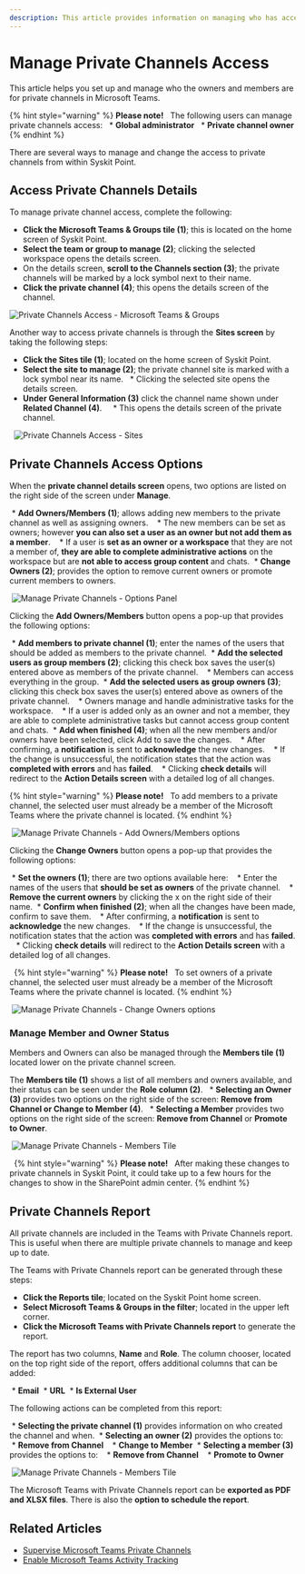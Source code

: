 ```yaml
---
description: This article provides information on managing who has access to or is an owner of private channels in Microsoft Teams.
---
```


# Manage Private Channels Access

This article helps you set up and manage who the owners and members are for private channels in Microsoft Teams. 

{% hint style="warning" %}
**Please note!**  
The following users can manage private channels access:
  * **Global administrator**
  * **Private channel owner**
{% endhint %}

There are several ways to manage and change the access to private channels from within Syskit Point.

## Access Private Channels Details 

To manage private channel access, complete the following: 

* **Click the Microsoft Teams & Groups tile (1)**; this is located on the home screen of Syskit Point. 
* **Select the team or group to manage (2)**; clicking the selected workspace opens the details screen.
* On the details screen, **scroll to the Channels section (3)**; the private channels will be marked by a lock symbol next to their name. 
* **Click the private channel (4)**; this opens the details screen of the channel.

![Private Channels Access - Microsoft Teams & Groups](../.gitbook/assets/manage-private-channels-teams-and-groups-access.png)

Another way to access private channels is through the **Sites screen** by taking the following steps:

* **Click the Sites tile (1)**; located on the home screen of Syskit Point. 
* **Select the site to manage (2)**; the private channel site is marked with a lock symbol near its name. 
  * Clicking the selected site opens the details screen.
* **Under General Information (3)** click the channel name shown under **Related Channel (4)**.  
  * This opens the details screen of the private channel.

  
![Private Channels Access - Sites](../.gitbook/assets/manage-private-channels-sites-access.png)

## Private Channels Access Options

When the **private channel details screen** opens, two options are listed on the right side of the screen under **Manage**.

 * **Add Owners/Members (1)**; allows adding new members to the private channel as well as assigning owners. 
   * The new members can be set as owners; however **you can also set a user as an owner but not add them as a member**. 
   * If a user is **set as an owner or a workspace** that they are not a member of, **they are able to complete administrative actions** on the workspace but are **not able to access group content** and chats. 
 * **Change Owners (2)**; provides the option to remove current owners or promote current members to owners. 

 ![Manage Private Channels - Options Panel](../.gitbook/assets/manage-private-channels-options-side.png)

Clicking the **Add Owners/Members** button opens a pop-up that provides the following options: 

 * **Add members to private channel (1)**; enter the names of the users that should be added as members to the private channel.
 * **Add the selected users as group members (2)**; clicking this check box saves the user(s) entered above as members of the private channel. 
   * Members can access everything in the group. 
 * **Add the selected users as group owners (3)**; clicking this check box saves the user(s) entered above as owners of the private channel. 
   * Owners manage and handle administrative tasks for the workspace. 
   * If a user is added only as an owner and not a member, they are able to complete administrative tasks but cannot access group content and chats. 
 * **Add when finished (4)**; when all the new members and/or owners have been selected, click Add to save the changes. 
   * After confirming, a **notification** is sent to **acknowledge** the new changes. 
   * If the change is unsuccessful, the notification states that the action was **completed with errors** and has **failed**. 
   * Clicking **check details** will redirect to the **Action Details screen** with a detailed log of all changes. 

{% hint style="warning" %}
**Please note!**  
To add members to a private channel, the selected user must already be a member of the Microsoft Teams where the private channel is located. 
{% endhint %}

 ![Manage Private Channels - Add Owners/Members options](../.gitbook/assets/manage-private-channels-add-owners-members.png)

Clicking the **Change Owners** button opens a pop-up that provides the following options: 

 * **Set the owners (1)**; there are two options available here: 
   * Enter the names of the users that **should be set as owners** of the private channel.
   * **Remove the current owners** by clicking the x on the right side of their name. 
 * **Confirm when finished (2)**; when all the changes have been made, confirm to save them. 
   * After confirming, a **notification** is sent to **acknowledge** the new changes. 
   * If the change is unsuccessful, the notification states that the action was **completed with errors** and has **failed**. 
   * Clicking **check details** will redirect to the **Action Details screen** with a detailed log of all changes. 

  {% hint style="warning" %}
**Please note!**  
To set owners of a private channel, the selected user must already be a member of the Microsoft Teams where the private channel is located. 
{% endhint %}

 ![Manage Private Channels - Change Owners options](../.gitbook/assets/manage-private-channels-change-owners.png)


### Manage Member and Owner Status

Members and Owners can also be managed through the **Members tile (1)** located lower on the private channel screen. 

The **Members tile (1)** shows a list of all members and owners available, and their status can be seen under the **Role column (2)**.
  * **Selecting an Owner (3)** provides two options on the right side of the screen: **Remove from Channel or Change to Member (4)**.
  * **Selecting a Member** provides two options on the right side of the screen: **Remove from Channel** or **Promote to Owner**.

 ![Manage Private Channels - Members Tile](../.gitbook/assets/manage-private-channels-members-tile.png)

  {% hint style="warning" %}
**Please note!**  
After making these changes to private channels in Syskit Point, it could take up to a few hours for the changes to show in the SharePoint admin center.
{% endhint %}

## Private Channels Report

All private channels are included in the Teams with Private Channels report. This is useful when there are multiple private channels to manage and keep up to date.

The Teams with Private Channels report can be generated through these steps:

* **Click the Reports tile**; located on the Syskit Point home screen.
* **Select Microsoft Teams & Groups in the filter**; located in the upper left corner.
* **Click the Microsoft Teams with Private Channels report** to generate the report.

The report has two columns, **Name** and **Role**. The column chooser, located on the top right side of the report, offers additional columns that can be added:

 * **Email**
 * **URL**
 * **Is External User**

The following actions can be completed from this report:

 * **Selecting the private channel (1)** provides information on who created the channel and when.
 * **Selecting an owner (2)** provides the options to:
   * **Remove from Channel**
   * **Change to Member**
 * **Selecting a member (3)** provides the options to:
   * **Remove from Channel**
   * **Promote to Owner** 

 ![Manage Private Channels - Members Tile](../.gitbook/assets/manage-private-channels-report.png)

The Microsoft Teams with Private Channels report can be **exported as PDF and XLSX files**. There is also the **option to schedule the report**.

## Related Articles 

* [Supervise Microsoft Teams Private Channels](../access-management/supervise-microsoft-teams-private-channels.md)
* [Enable Microsoft Teams Activity Tracking](../configuration/microsoft-teams-activity.md)
